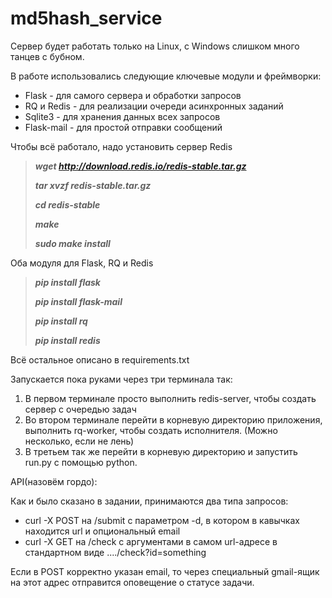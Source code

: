 # md5hash_service

Сервер будет работать только на Linux, с Windows слишком много танцев с бубном.

В работе использовались следующие ключевые модули и фреймворки:
* Flask - для самого сервера и обработки запросов
* RQ и Redis - для реализации очереди асинхронных заданий
* Sqlite3 - для хранения данных всех запросов 
* Flask-mail - для простой отправки сообщений

Чтобы всё работало, надо установить сервер Redis

> ***wget http://download.redis.io/redis-stable.tar.gz***
>
> ***tar xvzf redis-stable.tar.gz***
>
> ***cd redis-stable***
>
> ***make***
>
> ***sudo make install***

Оба модуля для Flask, RQ и Redis

> ***pip install flask***
>
> ***pip install flask-mail***
>
> ***pip install rq***
>
> ***pip install redis***

Всё остальное описано в requirements.txt

Запускается пока руками через три терминала так:

1. В первом терминале просто выполнить redis-server, чтобы создать сервер с очередью задач
2. Во втором терминале перейти в корневую директорию приложения, выполнить rq-worker, чтобы создать исполнителя. (Можно несколько, если не лень)
3. В третьем так же перейти в корневую директорию и запустить run.py с помощью python.

API(назовём гордо):

Как и было сказано в задании, принимаются два типа запросов:
* curl -X POST на <server>/submit с параметром -d, в котором в кавычках находится url и опциональный email
* curl -X GET на <server>/check c аргументами в самом url-адресе в стандартном виде ..../check?id=something
  
Если в POST корректно указан email, то через специальный gmail-ящик на этот адрес отправится оповещение о статусе задачи.
